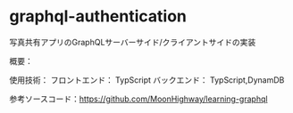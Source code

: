 # graphql-authentication
写真共有アプリのGraphQLサーバーサイド/クライアントサイドの実装

概要：

使用技術： 
フロントエンド： TypScript
バックエンド： TypScript,DynamDB


参考ソースコード：https://github.com/MoonHighway/learning-graphql
